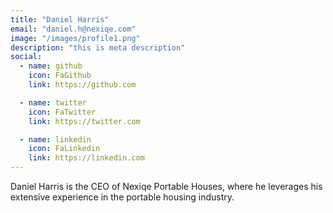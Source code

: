 ```yaml
---
title: "Daniel Harris"
email: "daniel.h@nexiqe.com"
image: "/images/profile1.png"
description: "this is meta description"
social:
  - name: github
    icon: FaGithub
    link: https://github.com

  - name: twitter
    icon: FaTwitter
    link: https://twitter.com

  - name: linkedin
    icon: FaLinkedin
    link: https://linkedin.com
---
```


Daniel Harris is the CEO of Nexiqe Portable Houses, where he leverages his extensive experience in the portable housing industry.